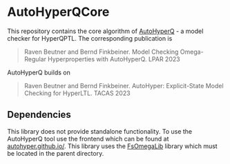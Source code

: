 # AutoHyperQCore

This repository contains the core algorithm of [AutoHyperQ](https://autohyper.github.io/) - a model checker for HyperQPTL.
The corresponding publication is 

> Raven Beutner and Bernd Finkbeiner. Model Checking Omega-Regular Hyperproperties with AutoHyperQ. LPAR 2023

AutoHyperQ builds on

> Raven Beutner and Bernd Finkbeiner. AutoHyper: Explicit-State Model Checking for HyperLTL. TACAS 2023

## Dependencies

This library does not provide standalone functionality. To use the AutoHyperQ tool use the frontend which can be found at [autohyper.github.io/](https://autohyper.github.io/). 
This library uses the [FsOmegaLib](https://github.com/ravenbeutner/FsOmegaLib) library which must be located in the parent directory. 
